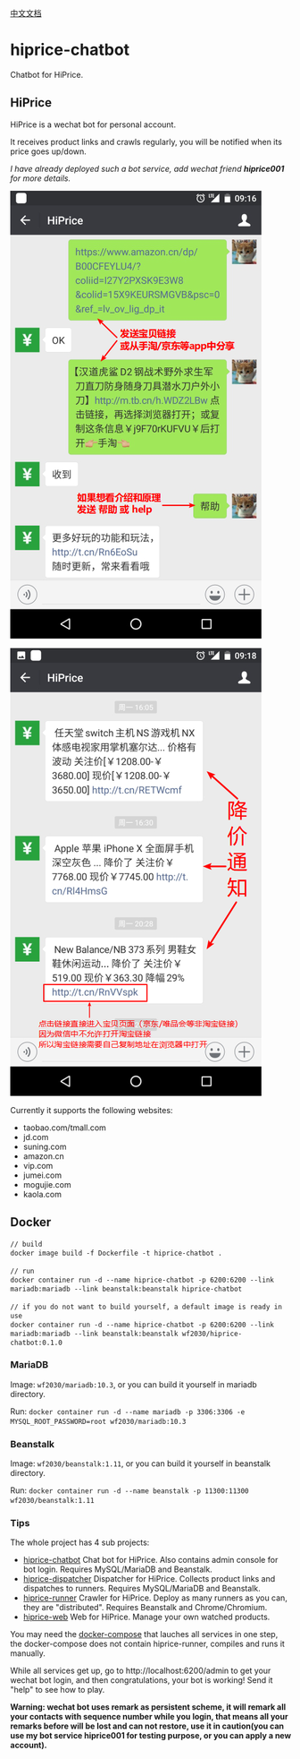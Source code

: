 [中文文档](README_CN.md)

# hiprice-chatbot

Chatbot for HiPrice.

## HiPrice
HiPrice is a wechat bot for personal account.

It receives product links and crawls regularly, you will be notified when its price goes up/down.

_I have already deployed such a bot service, add wechat friend __hiprice001__ for more details._

![](assets/welcome1.png)



![](assets/welcome2.png)



Currently it supports the following websites:

- taobao.com/tmall.com
- jd.com
- suning.com
- amazon.cn
- vip.com
- jumei.com
- mogujie.com
- kaola.com

## Docker

```
// build
docker image build -f Dockerfile -t hiprice-chatbot .

// run
docker container run -d --name hiprice-chatbot -p 6200:6200 --link mariadb:mariadb --link beanstalk:beanstalk hiprice-chatbot

// if you do not want to build yourself, a default image is ready in use
docker container run -d --name hiprice-chatbot -p 6200:6200 --link mariadb:mariadb --link beanstalk:beanstalk wf2030/hiprice-chatbot:0.1.0
```

### MariaDB

Image: `wf2030/mariadb:10.3`, or you can build it yourself in mariadb directory.

Run: `docker container run -d --name mariadb -p 3306:3306 -e MYSQL_ROOT_PASSWORD=root wf2030/mariadb:10.3`

### Beanstalk

Image: `wf2030/beanstalk:1.11`, or you can build it yourself in beanstalk directory.

Run: `docker container run -d --name beanstalk -p 11300:11300 wf2030/beanstalk:1.11`

### Tips

The whole project has 4 sub projects:

- [hiprice-chatbot](https://github.com/kwf2030/hiprice-chatbot)
  Chat bot for HiPrice. Also contains admin console for bot login. Requires MySQL/MariaDB and Beanstalk.
- [hiprice-dispatcher](https://github.com/kwf2030/hiprice-dispatcher)
  Dispatcher for HiPrice. Collects product links and dispatches to runners. Requires MySQL/MariaDB and Beanstalk.
- [hiprice-runner](https://github.com/kwf2030/hiprice-runner)
  Crawler for HiPrice. Deploy as many runners as you can, they are "distributed". Requires Beanstalk and Chrome/Chromium.
- [hiprice-web](https://github.com/kwf2030/hiprice-web)
  Web for HiPrice. Manage your own watched products.

You may need the [docker-compose](docker-compose.yaml) that lauches all services in one step, the docker-compose does not contain hiprice-runner, compiles and runs it manually.

While all services get up, go to http://localhost:6200/admin to get your wechat bot login, and then congratulations, your bot is working! Send it "help" to see how to play.

__Warning: wechat bot uses remark as persistent scheme, it will remark all your contacts with sequence number while you login, that means all your remarks before will be lost and can not restore, use it in caution(you can use my bot service hiprice001 for testing purpose, or  you can apply a new account).__
